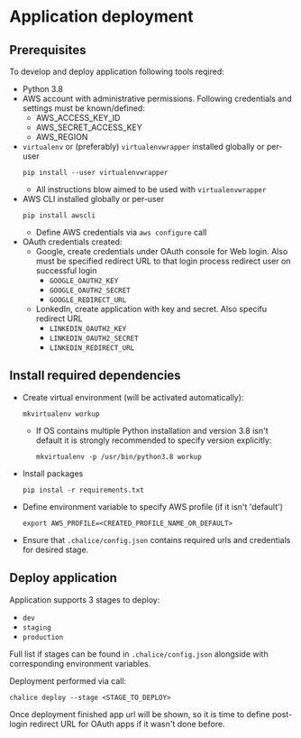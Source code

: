 # Application deployment

## Prerequisites

To develop and deploy application following tools reqired:

- Python 3.8
- AWS account with administrative permissions. Following credentials and settings must be known/defined:
    - AWS_ACCESS_KEY_ID
    - AWS_SECRET_ACCESS_KEY
    - AWS_REGION
- `virtualenv` or (preferably) `virtualenvwrapper` installed globally or per-user
    ```
    pip install --user virtualenvwrapper
    ```
    - All instructions blow aimed to be used with `virtualenvwrapper`
- AWS CLI installed globally or per-user
    ```
    pip install awscli
    ```
    - Define AWS credentials via `aws configure` call
- OAuth credentials created:
    - Google, create credentials under OAuth console for Web login. Also must be specified redirect URL to that login
        process redirect user on successful login
        - `GOOGLE_OAUTH2_KEY`
        - `GOOGLE_OAUTH2_SECRET`
        - `GOOGLE_REDIRECT_URL`
    - LonkedIn, create application with key and secret. Also specifu redirect URL
        - `LINKEDIN_OAUTH2_KEY`
        - `LINKEDIN_OAUTH2_SECRET`
        - `LINKEDIN_REDIRECT_URL`


## Install required dependencies

- Create virtual environment (will be activated automatically):
    ```
    mkvirtualenv workup
    ```
    - If OS contains multiple Python installation and version 3.8 isn't default it is strongly recommended to specify
        version explicitly:
        ```
        mkvirtualenv -p /usr/bin/python3.8 workup
        ```
- Install packages
    ```
    pip instal -r requirements.txt
    ```
- Define environment variable to specify AWS profile (if it isn't 'default')
    ```
    export AWS_PROFILE=<CREATED_PROFILE_NAME_OR_DEFAULT>
    ```
- Ensure that `.chalice/config.json` contains required urls and credentials for desired stage.

## Deploy application

Application supports 3 stages to deploy:
  - `dev`
  - `staging`
  - `production`

Full list if stages can be found in `.chalice/config.json` alongside with corresponding environment variables.

Deployment performed via call:
```
chalice deploy --stage <STAGE_TO_DEPLOY>
```

Once deployment finished app url will be shown, so it is time to define post-login redirect URL for OAuth apps
if it wasn't done before.
